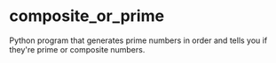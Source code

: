 # composite_or_prime
Python program that generates prime numbers in order and tells you if they're prime or composite numbers.
